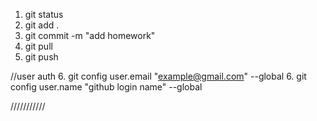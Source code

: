 1. git status
2. git add .
3. git commit -m "add homework"
4. git pull
5. git push

//user auth 6. git config user.email "<example@gmail.com>" --global 6. git config user.name "github login name" --global

///////////

<!-- 1. ունենալ App գլխավոր կոմպոնենտ և առանձին components թղթ. ստեղծել ևս 4 առանձին կոմպոնենտներ: ["Todos", "Comments", "Users", "Posts"] անուններով:
2. Ամեն մեկի մեջ 0-ից ստեղծել առանձին useState և useEffect ուեննալ,որը "<https://jsonplaceholder.typicode.com/>" սայտից `axios`-ով կստանա համապատասխան տվյալները և կցուցադրի այդ կոմպոնենտի մեջ:
3. Բոլոր կոմպոնենտները նկարել App գլխավոր կոմպոնենտի մեջ: REACT ROUTER-ի միջոցով: -->
